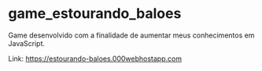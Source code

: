 # game_estourando_baloes
Game desenvolvido com a finalidade de aumentar meus conhecimentos em JavaScript.

Link: https://estourando-baloes.000webhostapp.com
